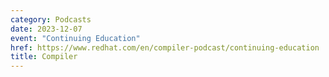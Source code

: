 ```yaml
---
category: Podcasts
date: 2023-12-07
event: "Continuing Education"
href: https://www.redhat.com/en/compiler-podcast/continuing-education
title: Compiler
---
```

